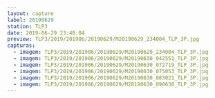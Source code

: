 ```yaml
---
layout: capture
label: 20190629
station: TLP3
date: 2019-06-29 23:40:04
preview: TLP3/2019/201906/20190629/M20190629_234004_TLP_3P.jpg
capturas:
  - imagem: TLP3/2019/201906/20190629/M20190629_234004_TLP_3P.jpg
  - imagem: TLP3/2019/201906/20190629/M20190630_042551_TLP_3P.jpg
  - imagem: TLP3/2019/201906/20190629/M20190630_072719_TLP_3P.jpg
  - imagem: TLP3/2019/201906/20190629/M20190630_075053_TLP_3P.jpg
  - imagem: TLP3/2019/201906/20190629/M20190630_083021_TLP_3P.jpg
  - imagem: TLP3/2019/201906/20190629/M20190630_090630_TLP_3P.jpg
---
```

